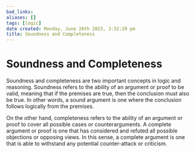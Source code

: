 ```yaml
---
bad_links: 
aliases: []
tags: [logic]
date created: Monday, June 26th 2023, 3:32:29 pm
title: Soundness and Completeness
---
```


# Soundness and Completeness

Soundness and completeness are two important concepts in logic and reasoning. Soundness refers to the ability of an argument or proof to be valid, meaning that if the premises are true, then the conclusion must also be true. In other words, a sound argument is one where the conclusion follows logically from the premises.

On the other hand, completeness refers to the ability of an argument or proof to cover all possible cases or counterarguments. A complete argument or proof is one that has considered and refuted all possible objections or opposing views. In this sense, a complete argument is one that is able to withstand any potential counter-attack or criticism.
